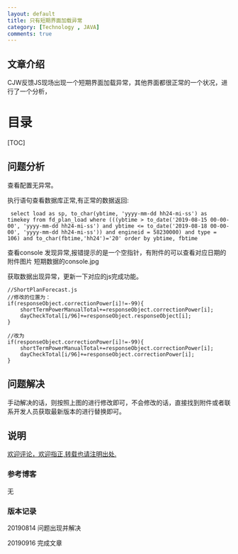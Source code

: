 ```yaml
---
layout: default
title: 只有短期界面加载异常
category: [Technology , JAVA]
comments: true
---
```


## 文章介绍
CJW反馈JS现场出现一个短期界面加载异常，其他界面都很正常的一个状况，进行了一个分析，






# 目录

[TOC]








## 问题分析

查看配置无异常。

执行语句查看数据库正常,有正常的数据返回:
```
 select load as sp, to_char(ybtime, 'yyyy-mm-dd hh24-mi-ss') as timekey from fd_plan_load where (((ybtime > to_date('2019-08-15 00-00-00', 'yyyy-mm-dd hh24-mi-ss') and ybtime <= to_date('2019-08-18 00-00-00', 'yyyy-mm-dd hh24-mi-ss')) and engineid = 58230000) and type = 106) and to_char(fbtime,'hh24')='20' order by ybtime, fbtime
```

查看console 发现异常,报错提示的是一个空指针，有附件的可以查看对应日期的附件图片 短期数据的console.jpg 

获取数据出现异常，更新一下对应的js完成功能。 

```
//ShortPlanForecast.js
//修改的位置为：
if(responseObject.correctionPower[i]!=-99){
	shortTermPowerManualTotal+=responseObject.correctionPower[i];
	dayCheckTotal[i/96]+=responseObject.responseObject[i];
}
							
//改为
if(responseObject.correctionPower[i]!=-99){
	shortTermPowerManualTotal+=responseObject.correctionPower[i];
	dayCheckTotal[i/96]+=responseObject.correctionPower[i];
}
```


## 问题解决

手动解决的话，则按照上图的进行修改即可，不会修改的话，直接找到附件或者联系开发人员获取最新版本的进行替换即可。




## 说明

[欢迎评论，欢迎指正,转载也请注明出处.](https://wangkun19930608.github.io/technology/java/2019/08/14/company-short-load-error/ )


### 参考博客

无

### 版本记录
20190814 问题出现并解决

20190916 完成文章
